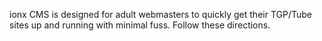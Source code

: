 ionx CMS is designed for adult webmasters to quickly get their TGP/Tube sites up and running with minimal fuss.  Follow these directions.